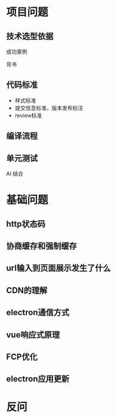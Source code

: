 # 项目问题

## 技术选型依据

成功案例

背书

## 代码标准

- 样式标准
- 提交信息标准，版本发布标注
- review标准

## 编译流程

## 单元测试

AI 结合

# 基础问题

## http状态码

## 协商缓存和强制缓存

## url输入到页面展示发生了什么

## CDN的理解

## electron通信方式

## vue响应式原理

## FCP优化

## electron应用更新

# 反问